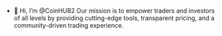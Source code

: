 - 👋 Hi, I’m @CoinHUB2
Our mission is to empower traders and investors of all levels by providing cutting-edge tools, transparent pricing, and a community-driven trading experience.
